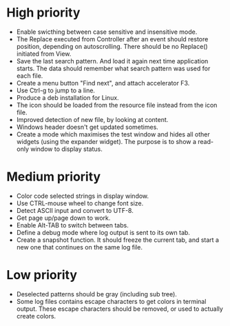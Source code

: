High priority
=============
* Enable swicthing between case sensitive and insensitive mode.
* The Replace executed from Controller after an event should restore position, depending on autoscrolling.
There should be no Replace() initiated from View.
* Save the last search pattern. And load it again next time application starts.
The data should remember what search pattern was used for each file.
* Create a menu button "Find next", and attach accelerator F3.
* Use Ctrl-g to jump to a line.
* Produce a deb installation for Linux.
* The icon should be loaded from the resource file instead from the icon file.
* Improved detection of new file, by looking at content.
* Windows header doesn't get updated sometimes.
* Create a mode which maximises the test window and hides all other widgets (using the expander widget).
The purpose is to show a read-only window to display status.

Medium priority
===============
* Color code selected strings in display window.
* Use CTRL-mouse wheel to change font size.
* Detect ASCII input and convert to UTF-8.
* Get page up/page down to work.
* Enable Alt-TAB to switch between tabs.
* Define a debug mode where log output is sent to its own tab.
* Create a snapshot function. It should freeze the current tab, and start a new one that continues on the same log file.

Low priority
============
* Deselected patterns should be gray (including sub tree).
* Some log files contains escape characters to get colors in terminal output. These escape characters should be removed, or used to actually create colors.
